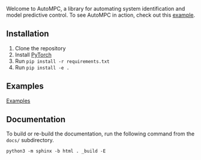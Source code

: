 Welcome to AutoMPC, a library for automating system identification and model predictive control.
To see AutoMPC in action, check out this [example](examples/0_MainDemo.ipynb).

## Installation

 1. Clone the repository
 2. Install [PyTorch](https://pytorch.org/get-started/locally/)
 3. Run `pip install -r requirements.txt`
 4. Run `pip install -e .`

## Examples
[Examples](examples/readme.md)

## Documentation
To build or re-build the documentation, run the following command from the `docs/` subdirectory.

```
python3 -m sphinx -b html . _build -E
```
